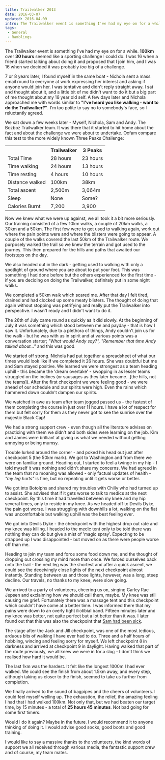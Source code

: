 ```yaml
---
title: Trailwalker 2013
date: 2016-03-07
updated: 2016-04-09
intro: The Trailwalker event is something I've had my eye on for a while. 100km over 30 hours seemed like a sporting challenge I could do. I was 16 when a friend started ...
tags:
 - General
 - Ramblings
---
```


<p>The Trailwalker event is something I've had my eye on for a while. <strong>100km</strong> over <strong>30 hours</strong> seemed like a sporting challenge I could do. I was 16 when a friend started talking about doing it and proposed that I join him, and I was 16 when we decided it was probably <em>too</em> big of a challenge.</p>

<p>7 or 8 years later, I found myself in the same boat - Nichola sent a mass email round to everyone at work expressing her interest and asking if anyone would join her. I was tentative and didn't reply straight away. I sat and thought about it, and a little bit of me didn't want to do it but a big part of me thought about my 16 year old self. A few days later and Nichola approached me with words similar to <strong>"I've heard you like walking - want to do the Trailwalker?"</strong>. I'm too polite to say no to somebody's face, so I reluctantly agreed.</p>



<p>We sat down a few weeks later - Myself, Nichola, Sam and Andy. The Bozboz Trailwalker team. It was there that it started to hit home about the fact and about the challenge we were about to undertake. Oxfam compare this test to the more widely known Three Peaks Challenge:</p>



<table>
<tbody><tr><th></th><th>Trailwalker</th><th>3 Peaks</th></tr>
<tr><td>Total Time</td><td>28 hours</td><td>23 hours</td></tr>
<tr><td>Time walking</td><td>24 hours</td><td>13 hours</td></tr>
<tr><td>Time resting</td><td>4 hours</td><td>10 hours</td></tr>
<tr><td>Distance walked</td><td>100km</td><td>38km</td></tr>
<tr><td>Total ascent</td><td>2,500m</td><td>3,064m</td></tr>
<tr><td>Sleep</td><td>None</td><td>Some?</td></tr>
<tr><td>Calories Burnt</td><td>7,200</td><td>3,900</td></tr>
</tbody></table>



<p>Now we knew what we were up against, we all took it a bit more seriously. Our training consisted of a few 10km walks, a couple of 20km walks, a 30km and a 50km. The first few were to get used to walking again, work out where the pain points were and where the blisters were going to appear. A couple of the walks covered the last 50km of the Trailwalker route. We purposely walked the trail so we knew the terrain and got used to the journey. This then prepared for the hills and paths that awaited our footsteps on the day.</p>



<p>We also headed out in the dark - getting used to walking with only a spotlight of ground where you are about to put your foot. This was something I had done before but the others experienced for the first time - if you are deciding on doing the Trailwalker, definitely put in some night walks.</p>



<p>We completed a 50km walk which scared me. After that day I felt tired, drained and had clocked up some meaty blisters. The thought of doing that again without stopping was petrifying and really put the Trailwalker into perspective. I wasn't ready and I didn't want to do it. </p>



<p>The 26th of July came round as quickly as it did slowly. At the beginning of July it was something which stood between me and payday - that is how I saw it. Unfortunately, due to a plethora of things, Andy couldn't join us for the walk - but he was with us in spirit and at various points was a conversation starter; <em>"What would Andy say?", "Remember that time Andy talked about..."</em> and this was good.</p>



<p>We started off strong. Nichola had put together a spreadsheet of what our times would look like if we completed it 26 hours. She was doubtful but me and Sam stayed positive. We learned we were strongest as a team heading uphill - this became the 'dream overtake' - swopping in as lesser teams struggled on the inclines (or sausages as they later became...[the hills, not the teams]). After the first checkpoint we were feeling good - we were ahead of our schedule and our spirits were high. Even the rains which hammered down couldn't dampen our spirits. </p>



<p>We watched in awe as team after team jogged passed us - the fastest of them completing the course in just over 11 hours. I have a lot of respect for them but felt sorry for them as they never got to see the sunrise over the majestic Black Cap!</p>



<p>We had a strong support crew - even though all the literature advises on practicing with them we didn't and both sides were learning on the job. Kim and James were brilliant at giving us what we needed without getting annoying or being mumsy.</p>



<p>Trouble lurked around the corner - and poked his head out just after checkpoint 5 (the 50km mark). We got to Washington and from there we were on familiar ground. Heading out, I started to feel a twinge in my hip - I told myself it was nothing and didn't share my concerns. We had agreed in the team that no moaning was allowed - only factual updates of health - <em>"my leg hurts"</em> is fine, but no repeating until it gets worse or better.</p>



<p>We got into Botolphs and shared my troubles with Chilly who had turned up to assist. She advised that if it gets worse to talk to medics at the next checkpoint. By this time it had travelled between my knee and my hip several times, only to reside in my knee. As we headed off to Devils Dyke, the pain got worse. I was struggling with downhills a lot, walking on the flat was uncomfortable but walking uphill was the best feeling ever. </p>



<p>We got into Devils Dyke - the checkpoint with the highest drop out rate and my knee was killing. I headed to the medic tent only to be told there was nothing they can do but give a mist of 'magic spray'. Expecting to be strapped up I was disappointed - but moved on as there were people worse off than me.</p>



<p>Heading to join my team and force some food down me, and the thought of dropping out crossing my mind more than once. We forced ourselves back onto the trail - the next leg was the shortest and after a quick ascent, we could see the deceivingly close lights of the next checkpoint almost instantly. Standing between us and those lights, however, was a long, steep decline. Our travels, no thanks to my knee, were slow going.</p>



<p>We arrived to a party of volunteers, cheering us on, singing Carley Rae Jepsen and exclaiming how we should call them, maybe. My knee was still causing me grief. Fortunately there was a massage tent and this checkpoint which couldn't have come at a better time. I was informed there that my pains were down to an overly tight iliotibial band. Fifteen minutes later and my knee was better, not quite perfect but a lot better than it was. I later found out that this was also the checkpoint that <a href="http://samueldking.co.uk/blog/trailwalker-my-experience#content">Sam had been sick</a>.</p>



<p>The stage after the Jack and Jill checkpoint, was one of the most tedious, arduous bits of walking I have ever had to do. Three and a half hours of hobbling, wincing and feeling sorry for myself. We left checkpoint 8 in darkness and arrived at checkpoint 9 in daylight. Having walked that part of the route previously, we all knew we were in for a slog - I don't think we realised how hard it would be. </p>



<p>The last 1km was the hardest. It felt like the longest 1000m I had ever walked. We could see the finish from about 1.5km away, and every step, although taking us closer to the finish, seemed to take us further from completion.</p>



<p>We finally arrived to the sound of bagpipes and the cheers of volunteers. I could feel myself welling up. The exhaustion, the relief, the amazing feeling I had that I had walked 100km. Not only that, but we had beaten our target time, by 15 minutes - a total of <strong>25 hours 45 minutes</strong>. Not bad going for some first timers.</p>



<p>Would I do it again? Maybe in the future. I would recommend it to anyone thinking of doing it. I would advise good socks, good boots and good training.</p>



<p>I would like to say a massive thanks to the volunteers, the kind words of support we all received through various media, the fantastic support crew and of course, my team mates.</p>